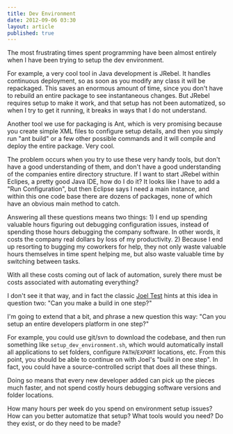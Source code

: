 ```yaml
---
title: Dev Environment
date: 2012-09-06 03:30
layout: article
published: true
---
```


The most frustrating times spent programming have been almost entirely when I have been
trying to setup the dev environment.

For example, a very cool tool in Java development is JRebel. It handles continuous deployment,
so as soon as you modify any class it will be repackaged. This saves an enormous amount of
time, since you don't have to rebuild an entire package to see instantaneous changes. But
JRebel requires setup to make it work, and that setup has not been automatized, so when I
try to get it running, it breaks in ways that I do not understand.

Another tool we use for packaging is Ant, which is very promising because you create simple
XML files to configure setup details, and then you simply run "ant build" or a few other
possible commands and it will compile and deploy the entire package. Very cool.

The problem occurs when you try to use these very handy tools, but don't have a good
understanding of them, and don't have a good understanding of the companies entire directory
structure. If I want to start JRebel within Eclipes, a pretty good Java IDE, how do I do it?
It looks like I have to add a "Run Configuration", but then Eclipse says I need a main
instance, and within this one code base there are dozens of packages, none of which have
an obvious main method to catch.

Answering all these questions means two things: 1) I end up spending valuable hours figuring
out debugging configuration issues, instead of spending those hours debugging the company
software. In other words, it costs the company real dollars by loss of my productivity. 2)
Because I end up resorting to bugging my coworkers for help, they not only waste valuable
hours themselves in time spent helping me, but also waste valuable time by switching between tasks.

With all these costs coming out of lack of automation, surely there must be costs associated
with automating everything?

I don't see it that way, and in fact the classic [Joel Test](http://www.joelonsoftware.com/articles/fog0000000043.html)
hints at this idea in question two: "Can you make a build in one step?"

I'm going to extend that a bit, and phrase a new question this way: "Can you setup an
entire developers platform in one step?"

For example, you could use git/svn to download the codebase, and then run something like
`setup_dev_environment.sh`, which would automatically install all applications to set
folders, configure `PATH`/`EXPORT` locations, etc. From this point, you should be able
to continue on with Joel's "build in one step". In fact, you could have a source-controlled
script that does all these things.

Doing so means that every new developer added can pick up the pieces much faster, and not
spend costly hours debugging software versions and folder locations.

How many hours per week do you spend on environment setup issues? How can you better automatize
that setup? What tools would you need? Do they exist, or do they need to be made? 